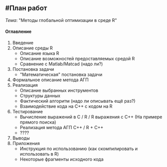 #План работ
---------------
*Тема*: "Методы глобальной оптимизации в среде R"
#### Оглавление
1. Введение
1. Описание среды R
    - Описание языка R
    - Описание возможностей предоставляемых средой R
    - Сравнение с Matlab/Matcad (надо ли?)
1.  Постановка задачи
    - "Математическая" постановка задачи
1. Формальное описание метода АГП
1. Реализация 
    - Описание выбранных инструментов 
    - Структуры данных
    - Фактический алгоритм (надо ли описывать ещё раз?)
    - Взаимодействие кода на С++ с кодом на R
1. Тестирование
    - Вычисление выражений в С / R / R выражения с С++ (На примере прямого поиска) 
    - Реализация метода АГП С++ / R + C++
    - ????
1. Выводы
1. Приложения
    - Инструкция по использованию (как скомпилировать и использовать в R)
    - Некоторые фрагменты исходного кода 
